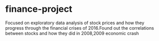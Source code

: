 # finance-project
Focused on exploratory data analysis of stock prices and how they progress through the financial crises of 2016.Found out the correlations between stocks and how they did in 2008,2009 economic crash

